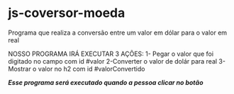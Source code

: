 # js-coversor-moeda
 Programa que realiza a conversão entre um valor em dólar para o valor em real

NOSSO PROGRAMA IRÁ EXECUTAR 3 AÇÕES:
1- Pegar o valor que foi digitado no campo com id #valor
2-Converter o valor de dolár para real
3-Mostrar o valor no h2 com id #valorConvertido

***Esse programa será executado quando a pessoa clicar no botão***

